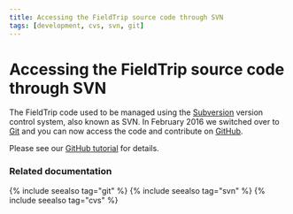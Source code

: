 ```yaml
---
title: Accessing the FieldTrip source code through SVN
tags: [development, cvs, svn, git]
---
```


# Accessing the FieldTrip source code through SVN

The FieldTrip code used to be managed using the [Subversion](https://subversion.apache.org/) version control system, also known as SVN. In February 2016 we switched over to [Git](http://git-scm.com) and you can now access the code and contribute on [GitHub](http://github.com/fieldtrip).

Please see our [GitHub tutorial](/development/git) for details.

### Related documentation

{% include seealso tag="git" %}
{% include seealso tag="svn" %}
{% include seealso tag="cvs" %}
